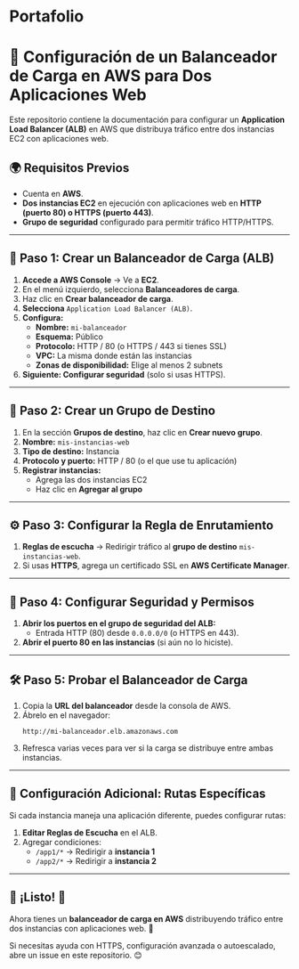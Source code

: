 # Portafolio
# 📌 Configuración de un Balanceador de Carga en AWS para Dos Aplicaciones Web

Este repositorio contiene la documentación para configurar un **Application Load Balancer (ALB)** en AWS que distribuya tráfico entre dos instancias EC2 con aplicaciones web.

## 🌍 Requisitos Previos
- Cuenta en **AWS**.
- **Dos instancias EC2** en ejecución con aplicaciones web en **HTTP (puerto 80) o HTTPS (puerto 443)**.
- **Grupo de seguridad** configurado para permitir tráfico HTTP/HTTPS.

---

## 🚀 Paso 1: Crear un Balanceador de Carga (ALB)
1. **Accede a AWS Console** → Ve a **EC2**.
2. En el menú izquierdo, selecciona **Balanceadores de carga**.
3. Haz clic en **Crear balanceador de carga**.
4. **Selecciona** `Application Load Balancer (ALB)`.
5. **Configura:**
   - **Nombre:** `mi-balanceador`
   - **Esquema:** Público
   - **Protocolo:** HTTP / 80 (o HTTPS / 443 si tienes SSL)
   - **VPC:** La misma donde están las instancias
   - **Zonas de disponibilidad:** Elige al menos 2 subnets
6. **Siguiente: Configurar seguridad** (solo si usas HTTPS).

---

## 🎯 Paso 2: Crear un Grupo de Destino
1. En la sección **Grupos de destino**, haz clic en **Crear nuevo grupo**.
2. **Nombre:** `mis-instancias-web`
3. **Tipo de destino:** Instancia
4. **Protocolo y puerto:** HTTP / 80 (o el que use tu aplicación)
5. **Registrar instancias:**
   - Agrega las dos instancias EC2
   - Haz clic en **Agregar al grupo**

---

## ⚙️ Paso 3: Configurar la Regla de Enrutamiento
1. **Reglas de escucha** → Redirigir tráfico al **grupo de destino** `mis-instancias-web`.
2. Si usas **HTTPS**, agrega un certificado SSL en **AWS Certificate Manager**.

---

## 🔐 Paso 4: Configurar Seguridad y Permisos
1. **Abrir los puertos en el grupo de seguridad del ALB:**
   - Entrada HTTP (80) desde `0.0.0.0/0` (o HTTPS en 443).
2. **Abrir el puerto 80 en las instancias** (si aún no lo hiciste).

---

## 🛠️ Paso 5: Probar el Balanceador de Carga
1. Copia la **URL del balanceador** desde la consola de AWS.
2. Ábrelo en el navegador:
   ```
   http://mi-balanceador.elb.amazonaws.com
   ```
3. Refresca varias veces para ver si la carga se distribuye entre ambas instancias.

---

## 📌 Configuración Adicional: Rutas Específicas
Si cada instancia maneja una aplicación diferente, puedes configurar rutas:
1. **Editar Reglas de Escucha** en el ALB.
2. Agregar condiciones:
   - `/app1/*` → Redirigir a **instancia 1**
   - `/app2/*` → Redirigir a **instancia 2**

---

## 📢 ¡Listo! 🎉
Ahora tienes un **balanceador de carga en AWS** distribuyendo tráfico entre dos instancias con aplicaciones web. 🚀

Si necesitas ayuda con HTTPS, configuración avanzada o autoescalado, abre un issue en este repositorio. 😊
